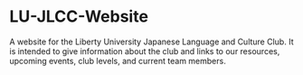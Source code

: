 # LU-JLCC-Website
A website for the Liberty University Japanese Language and Culture Club. It is intended to give information about the club and links to our resources, upcoming events, club levels, and current team members. 
